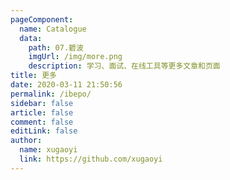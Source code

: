```yaml
---
pageComponent:
  name: Catalogue
  data:
    path: 07.碧波
    imgUrl: /img/more.png
    description: 学习、面试、在线工具等更多文章和页面
title: 更多
date: 2020-03-11 21:50:56
permalink: /ibepo/
sidebar: false
article: false
comment: false
editLink: false
author:
  name: xugaoyi
  link: https://github.com/xugaoyi
---
```

